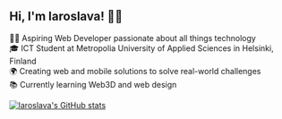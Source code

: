 ## Hi, I'm Iaroslava! 👩‍💻

👨‍💻 Aspiring Web Developer passionate about all things technology<br/>
🎓 ICT Student at Metropolia University of Applied Sciences in Helsinki, Finland <br/>
🌍 Creating web and mobile solutions to solve real-world challenges<br/>
📚 Currently learning Web3D and web design<br/>

[![Iaroslava's GitHub stats](https://github-readme-stats.vercel.app/api?username=iaroslavagoncharova&count_private=true&show_icons=true&theme=discord_old_blurple&hide_rank=true)](https://github.com/anuraghazra/github-readme-stats)

